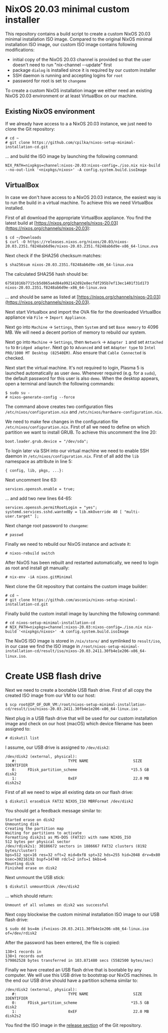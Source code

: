# NixOS 20.03 minimal custom installer

This repository contains a build script to create a custom NixOS 20.03 minimal installation ISO image. Compared to the original NixOS minimal installation ISO image, our custom ISO image contains following modifications:

- initial copy of the NixOS 20.03 channel is provided so that the user doesn't need to run "nix-channel --update" first
- package `dialog` is installed since it is required by our custom installer
- SSH daemon is running and accepting logins for `root`
- password for root is set to `changeme`

To create a custom NixOS installation image we either need an existing NixOS 20.03 environment or at least VirtualBox on our machine.

## Existing NixOS environment

If we already have access to a a NixOS 20.03 instance, we just need to clone the Git repository:

```
# cd ~
# git clone https://github.com/cpilka/nixos-setup-minimal-installation-cd.git
```

... and build the ISO image by launching the following command:

```
NIX_PATH=nixpkgs=channel:nixos-20.03:nixos-config=./iso.nix nix-build --no-out-link '<nixpkgs/nixos>' -A config.system.build.isoImage
```

## VirtualBox

In case we don't have access to a NixOS 20.03 instance, the easiest way is to run the build in a virtual machine. To achieve this we need VirtualBox installed.

First of all download the appropriate VirtualBox appliance. You find the latest build at [https://nixos.org/channels/nixos-20.03](https://nixos.org/channels/nixos-20.03):

```
$ cd ~/Downloads
$ curl -O https://releases.nixos.org/nixos/20.03/nixos-20.03.2351.f8248ab6d9e/nixos-20.03.2351.f8248ab6d9e-x86_64-linux.ova
```

Next check if the SHA256 checksum matches:

```
$ sha256sum nixos-20.03.2351.f8248ab6d9e-x86_64-linux.ova 
```

The calculated SHA256 hash should be:

```
67581016b7715cb5d865a4d84a992142d92e8ecfdf295b7ef13ec1401f31d173  nixos-20.03.2351.f8248ab6d9e-x86_64-linux.ova
```

... and should be same as listed at [https://nixos.org/channels/nixos-20.03](https://nixos.org/channels/nixos-20.03).

Next start Virtualbox and import the OVA file for the downloaded VirtualBox appliance via `File` -> `Import Appliance`.

Next go into `Machine` -> `Settings`, then `System` and set `Base memory` to 4096 MB. We will need a decent portion of memory to rebuild our system.

Next go into `Machine` -> `Settings`, then `Network` -> `Adapter 1`  and set `Attached to` to `Bridged adapter`. Next go to `Advanced` and set `Adapter type` to `Intel PRO/1000 MT Desktop (82540EM)`. Also ensure that `Cable Connected` is checked.

Next start the virtual machine. It's not required to login, Plasma 5 is launched automatically as user `demo`. Whenever required (e.g. for a `sudo`), the default password for this user is also `demo`. When the desktop appears, open a terminal and launch the following commands:
 
```
$ sudo su -
# nixos-generate-config --force
```

The command above creates two configuration files `/etc/nixos/configuration.nix` and `/etc/nixos/hardware-configuration.nix`.
 
We need to make few changes in the configuration file `/etc/nixos/configuration.nix`. First of all we need to define on which partition we want to install GRUB. To achieve this uncomment the line 20:

```
boot.loader.grub.device = "/dev/sda";
``` 
 
To login later via SSH into our virtual machine we need to enable SSH daemon in `/etc/nixos/configuration.nix`. First of all add the `lib` namespace as attribute in line 5:
 
```
{ config, lib, pkgs, ...}:
```
 
Next uncomment line 63:

```
services.openssh.enable = true;
```

... and add two new lines 64-65:

```
services.openssh.permitRootLogin = "yes";
systemd.services.sshd.wantedBy = lib.mkOverride 40 [ "multi-user.target" ];
```

Next change root password to `changeme`:

```
# passwd
```

Finally we need to rebuild our NixOS instance and activate it:

```
# nixos-rebuild switch
```

After NixOS has been rebuilt and restarted automatically, we need to login as root and install git manually:

```
# nix-env -iA nixos.gitMinimal
```

Next clone the Git repository that contains the custom image builder:

```
# cd ~
# git clone https://github.com/asconix/nixos-setup-minimal-installation-cd.git
```

Finally build the custom install image by launching the following command:

```
# cd nixos-setup-minimal-installation-cd
# NIX_PATH=nixpkgs=channel:nixos-20.03:nixos-config=./iso.nix nix-build '<nixpkgs/nixos>' -A config.system.build.isoImage
```

The NixOS ISO image is stored in `/nix/store/` and symlinked to `result/iso`, in our case we find the ISO image in `/root/nixos-setup-minimal-installation-cd/result/iso/nixos-20.03.2411.30fb4e1e206-x86_64-linux.iso`.

# Create USB flash drive

Next we need to create a bootable USB flash drive. First of all copy the created ISO image from our VM to our host:

```
$ scp root@IP_OF_OUR_VM:/root/nixos-setup-minimal-installation-cd/result/iso/nixos-20.03.2411.30fb4e1e206-x86_64-linux.iso .
```

Next plug in a USB flash drive that will be used for our custom installation image and check on our host (macOS) which device filename has been assigned to:

```
# diskutil list
```

I assume, our USB drive is assigned to `/dev/disk2`:

```
/dev/disk2 (external, physical):
   #:                       TYPE NAME                    SIZE       IDENTIFIER
   0:     FDisk_partition_scheme                        *15.5 GB    disk2
   1:                       0xEF                         22.0 MB    disk2s2
```

First of all we need to wipe all existing data on our flash drive:

```
$ diskutil eraseDisk FAT32 NIXOS_ISO MBRFormat /dev/disk2
```

You should get a feedback message similar to:

```
Started erase on disk2
Unmounting disk
Creating the partition map
Waiting for partitions to activate
Formatting disk2s1 as MS-DOS (FAT32) with name NIXOS_ISO
512 bytes per physical sector
/dev/rdisk2s1: 30186672 sectors in 1886667 FAT32 clusters (8192 bytes/cluster)
bps=512 spc=16 res=32 nft=2 mid=0xf8 spt=32 hds=255 hid=2048 drv=0x80 bsec=30216192 bspf=14740 rdcl=2 infs=1 bkbs=6
Mounting disk
Finished erase on disk2
```

Next unmount the USB stick:

```
$ diskutil unmountDisk /dev/disk2
```

... which should return:

```
Unmount of all volumes on disk2 was successful
```

Next copy blockwise the custom minimal installation ISO image to our USB flash drive:

```
$ sudo dd bs=4m if=nixos-20.03.2411.30fb4e1e206-x86_64-linux.iso of=/dev/rdisk2
```

After the password has been entered, the file is copied:

```
138+1 records in
138+1 records out
579862528 bytes transferred in 103.871480 secs (5582500 bytes/sec)
```

Finally we have created an USB flash drive that is bootable by any computer. We will use this USB drive to bootstrap our NixOS machines. In the end our USB drive should have a partition schema similar to:

```
/dev/disk2 (external, physical):
   #:                       TYPE NAME                    SIZE       IDENTIFIER
   0:     FDisk_partition_scheme                        *15.5 GB    disk2
   1:                       0xEF                         22.0 MB    disk2s2
```

You find the ISO image in the [release section](https://github.com/asconix/nixos-setup-minimal-installation-cd/releases) of the Git repository.

